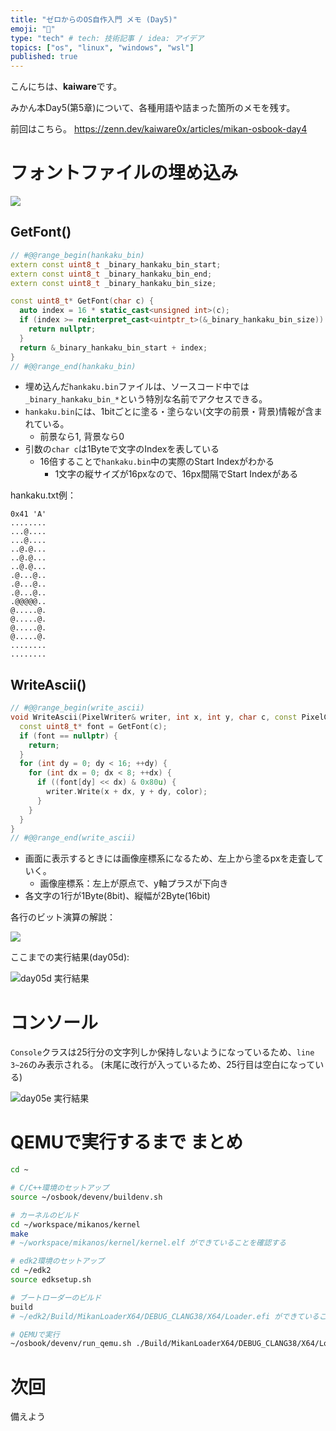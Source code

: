 ```yaml
---
title: "ゼロからのOS自作入門 メモ (Day5)"
emoji: "🍊"
type: "tech" # tech: 技術記事 / idea: アイデア
topics: ["os", "linux", "windows", "wsl"]
published: true
---
```


こんにちは、**kaiware**です。

みかん本Day5(第5章)について、各種用語や詰まった箇所のメモを残す。

前回はこちら。
https://zenn.dev/kaiware0x/articles/mikan-osbook-day4


# フォントファイルの埋め込み

![](/images/mikan-osbook-day5/embed-font.drawio.png)

## GetFont()

```cpp
// #@@range_begin(hankaku_bin)
extern const uint8_t _binary_hankaku_bin_start;
extern const uint8_t _binary_hankaku_bin_end;
extern const uint8_t _binary_hankaku_bin_size;

const uint8_t* GetFont(char c) {
  auto index = 16 * static_cast<unsigned int>(c);
  if (index >= reinterpret_cast<uintptr_t>(&_binary_hankaku_bin_size)) {
    return nullptr;
  }
  return &_binary_hankaku_bin_start + index;
}
// #@@range_end(hankaku_bin)
```

- 埋め込んだ`hankaku.bin`ファイルは、ソースコード中では`_binary_hankaku_bin_*`という特別な名前でアクセスできる。
- `hankaku.bin`には、1bitごとに塗る・塗らない(文字の前景・背景)情報が含まれている。
  - 前景なら1, 背景なら0
- 引数の`char c`は1Byteで文字のIndexを表している
  - 16倍することで`hankaku.bin`中の実際のStart Indexがわかる
    - 1文字の縦サイズが16pxなので、16px間隔でStart Indexがある

hankaku.txt例：

```
0x41 'A'
........
...@....
...@....
..@.@...
..@.@...
..@.@...
.@...@..
.@...@..
.@...@..
.@@@@@..
@.....@.
@.....@.
@.....@.
@.....@.
........
........
```

## WriteAscii()

```cpp
// #@@range_begin(write_ascii)
void WriteAscii(PixelWriter& writer, int x, int y, char c, const PixelColor& color) {
  const uint8_t* font = GetFont(c);
  if (font == nullptr) {
    return;
  }
  for (int dy = 0; dy < 16; ++dy) {
    for (int dx = 0; dx < 8; ++dx) {
      if ((font[dy] << dx) & 0x80u) {
        writer.Write(x + dx, y + dy, color);
      }
    }
  }
}
// #@@range_end(write_ascii)
```

- 画面に表示するときには画像座標系になるため、左上から塗るpxを走査していく。
  - 画像座標系：左上が原点で、y軸プラスが下向き
- 各文字の1行が1Byte(8bit)、縦幅が2Byte(16bit)



各行のビット演算の解説：

![](/images/mikan-osbook-day5/write-ascii.drawio.png)

ここまでの実行結果(day05d):

![day05d 実行結果](/images/mikan-osbook-day5/image.png)

# コンソール

`Console`クラスは25行分の文字列しか保持しないようになっているため、`line 3~26`のみ表示される。
(末尾に改行が入っているため、25行目は空白になっている)

![day05e 実行結果](/images/mikan-osbook-day5/image-1.png)

# QEMUで実行するまで まとめ

```sh
cd ~

# C/C++環境のセットアップ
source ~/osbook/devenv/buildenv.sh

# カーネルのビルド
cd ~/workspace/mikanos/kernel
make
# ~/workspace/mikanos/kernel/kernel.elf ができていることを確認する

# edk2環境のセットアップ
cd ~/edk2
source edksetup.sh

# ブートローダーのビルド
build
# ~/edk2/Build/MikanLoaderX64/DEBUG_CLANG38/X64/Loader.efi ができていることを確認する

# QEMUで実行
~/osbook/devenv/run_qemu.sh ./Build/MikanLoaderX64/DEBUG_CLANG38/X64/Loader.efi ~/workspace/mikanos/kernel/kernel.elf
```

# 次回

備えよう
